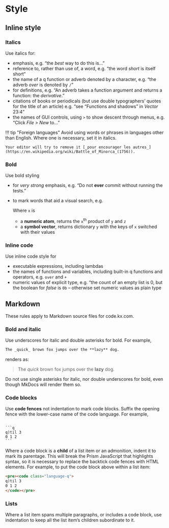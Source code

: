 # Style


## Inline style

### Italics

Use italics for:

-   emphasis, e.g. “the _best_ way to do this is…”
-   reference to, rather than use of, a word, e.g. “the word _short_ is itself short“
-   the name of a q function or adverb denoted by a character, e.g. “the adverb _over_ is denoted by `/`”
-   for definitions, e.g. “An adverb takes a function argument and returns a function: the  _derivative_.” 
-   citations of books or periodicals (but use double typographers’ quotes for the title of an article) e.g. “see “Functions and shadows” in _Vector_ 23:4” 
-   the names of GUI controls, using `>` to show descent through menus, e.g. “Click _File > New_ to…”

!!! tip "Foreign languages"
    Avoid using words or phrases in languages other than English. 
    Where one is necessary, set it in italics. 
    
    Your editor will try to remove it [_pour encourager les autres_](https://en.wikipedia.org/wiki/Battle_of_Minorca_(1756)).


### Bold

Use bold styling

-   for _very strong_ emphasis, e.g. “Do not **ever** commit without running the tests.”
-   to mark words that aid a visual search, e.g.

    Where `x` is

    -   a **numeric atom**, returns the `x`<sup>th</sup> product of `y` and `z`
    -   a **symbol vector**, returns dictionary `y` with the keys of `x` switched with their values


### Inline code

Use inline code style for

-   executable expressions, including lambdas
-   the names of functions and variables, including built-in q functions and operators, e.g. `over` and `+`
-   numeric values of explicit type, e.g. “the count of an empty list is 0, but the boolean for _false_ is `0b` – otherwise set numeric values as plain type


## Markdown

These rules apply to Markdown source files for code.kx.com. 

### Bold and italic

Use underscores for italic and double asterisks for bold. For example, 
```markdown
The _quick_ brown fox jumps over the **lazy** dog.
```
renders as: 

> The _quick_ brown fox jumps over the **lazy** dog.

Do not use single asterisks for italic, nor double underscores for bold, even though MkDocs will render them so. 


### Code blocks

Use **code fences** not indentation to mark code blocks. Suffix the opening fence with the lower-case name of the code language. For example,

<pre><code class="language-markdown">
&#096;&#096;&#096;q
q)til 3
0 1 2
&#096;&#096;&#096;
</code></pre>

Where a code block is a **child** of a list item or an admonition, indent it to mark its parentage. This will break the Prism JavaScript that highlights syntax, so it is necessary to replace the backtick code fences with HTML elements. For example, to put the code block above within a list item:
```html
<pre><code class="language-q">
q)til 3
0 1 2
</code></pre>
```

### Lists

Where a list item spans multiple paragraphs, or includes a code block, use indentation to keep all the list item’s children subordinate to it. 

